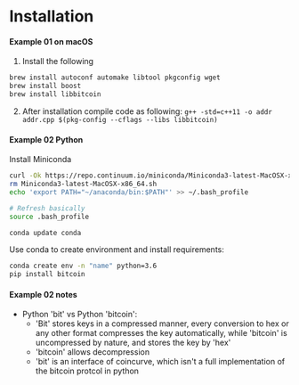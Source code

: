 # Installation

#### Example 01 on macOS
1. Install the following
```bash
brew install autoconf automake libtool pkgconfig wget
brew install boost
brew install libbitcoin
```
2.  After installation compile code as following: `g++ -std=c++11 -o addr addr.cpp $(pkg-config --cflags --libs libbitcoin)`

#### Example 02 Python

Install Miniconda
```bash
curl -Ok https://repo.continuum.io/miniconda/Miniconda3-latest-MacOSX-x86_64.sh -b -p ~/anaconda
rm Miniconda3-latest-MacOSX-x86_64.sh
echo 'export PATH="~/anaconda/bin:$PATH"' >> ~/.bash_profile 

# Refresh basically
source .bash_profile

conda update conda
```

Use conda to create environment and install requirements:

```bash
conda create env -n "name" python=3.6
pip install bitcoin
```

#### Example 02 notes
- Python 'bit' vs Python 'bitcoin':
  - 'Bit' stores keys in a compressed manner, every conversion to hex or any other format compresses the key automatically, while 'bitcoin' is uncompressed by nature, and stores the key by 'hex'
  - 'bitcoin' allows decompression
  - 'bit' is an interface of coincurve, which isn't a full implementation of the bitcoin protcol in python